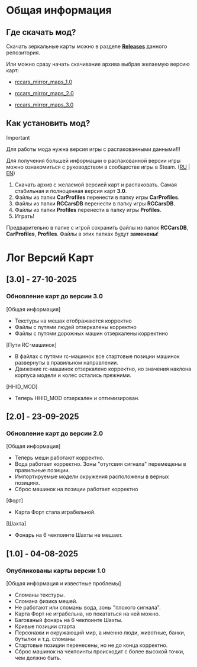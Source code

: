 # Общая информация
## Где скачать мод?
Скачать зеркальные карты можно в разделе [**Releases**](https://github.com/MaxsonDev/rccars_mirror_maps_mod/releases) данного репозитория. 

Или можно сразу начать скачивание архива выбрав желаемую версию карт:

* [rccars_mirror_maps_1.0](https://github.com/MaxsonDev/rccars_mirror_maps_mod/releases/download/1.0/rccars_mirror_maps_1.0.zip)

* [rccars_mirror_maps_2.0](https://github.com/MaxsonDev/rccars_mirror_maps_mod/releases/download/2.0/rccars_mirror_maps_2.0.zip)

* [rccars_mirror_maps_3.0](https://github.com/MaxsonDev/rccars_mirror_maps_mod/releases/download/3.0/rccars_mirror_maps_3.0.zip)

## Как установить мод?
> [!IMPORTANT]
> Для работы мода нужна версия игры c распакованными данными!!!
> 
> Для получения большей информации о распакованной версии игры можно ознакомиться с руководством в сообществе игры в Steam. ([RU](https://steamcommunity.com/sharedfiles/filedetails/?id=3385927533#7560023) | [EN](https://steamcommunity.com/sharedfiles/filedetails/?id=3392406916#7582771))
1. Скачать архив с желаемой версией карт и распаковать. Самая стабильная и полноценная версия карт **3.0**.
3. Файлы из папки **CarProfiles** перенести в папку игры **CarProfiles**. 
4. Файлы из папки **RCCarsDB** перенести в папку игры **RCCarsDB**.
5. Файлы из папки **Profiles** перенести в папку игры **Profiles**.
6. Играть!

Предварительно в папке с игрой сохранить файлы из папок **RCCarsDB**, **CarProfiles**, **Profiles**. Файлы в этих папках будут **заменены**!

# Лог Версий Карт
## [3.0] - 27-10-2025
### Обновление карт до версии 3.0
[Общая информация]
* Текстуры на мешах отображаются корректно
* Файлы с путями людей отзеркалены корректно
* Файлы с путями дорожных машин отзеркалены корректнно

[Пути RC-машинок]
* В файлах с путями rc-машинок все стартовые позиции машинок развернуты в правильном направлении.
* Движение rc-машинок отзеркалено корректно, но значения наклона корпуса модели и колес остались прежними.

[HHID_MOD]
* Теперь HHID_MOD отзеркален и оптимизирован.


## [2.0] - 23-09-2025
### Обновление карт до версии 2.0

[Общая информация]
* Теперь меши работают корректно.
* Вода работает корректно. Зоны "отутсвия сигнала" перемещены в правильные позиции.
* Импортируемые модели окружения расположены в верных позициях.
* Сброс машинок на позиции работает корректно

[Форт]
* Карта Форт стала играбельной.

[Шахта]
* Фонарь на 6 чекпоинте Шахты не мешает.


## [1.0] - 04-08-2025
### Опубликованы карты версии 1.0

[Общая информация и известные проблемы]
* Сломаны текстуры.
* Сломана физика мешей.
* Не работают или сломаны вода, зоны "плохого сигнала".
* Карта Форт не играбельна, но покататься на ней можно.
* Багованый фонарь на 6 чекпоинте Шахты.
* Кривые позиции старта
* Персонажи и окружающий мир, а именно люди, животные, банки, бутылки и т.д. сломаны
* Стартовые позиции перенесены, но не до конца корректно.
* Сброс машинок на чекпоинты происходит с более высокой точки, чем должно быть.
